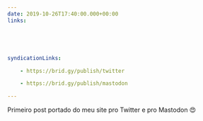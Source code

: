 ```yaml
---
date: 2019-10-26T17:40:00.000+00:00
links:





syndicationLinks:

    - https://brid.gy/publish/twitter

    - https://brid.gy/publish/mastodon

---
```


Primeiro post portado do meu site pro Twitter e pro Mastodon 😍